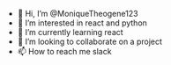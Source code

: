 - 👋 Hi, I’m @MoniqueTheogene123
- 👀 I’m interested in react and python
- 🌱 I’m currently learning react
- 💞️ I’m looking to collaborate on a project
- 📫 How to reach me slack

<!---
MoniqueTheogene123/MoniqueTheogene123 is a ✨ special ✨ repository because its `README.md` (this file) appears on your GitHub profile.
You can click the Preview link to take a look at your changes.
--->
